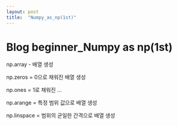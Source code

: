 ```yaml
---
layout: post
title:  "Numpy_as_np(1st)"
---
```


# Blog beginner_Numpy as np(1st)

np.array - 배열 생성

np.zeros = 0으로 채워진 배열 생성

np.ones = 1로 채워진 ...

np.arange = 특정 범위 값으로 배열 생성

np.linspace = 범위의 균일한 간격으로 배열 생성
